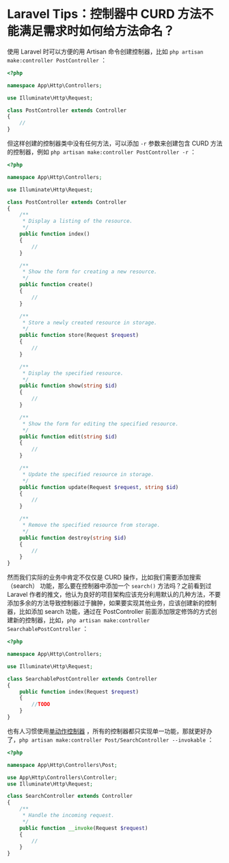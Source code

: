 # Laravel Tips：控制器中 CURD 方法不能满足需求时如何给方法命名？

使用 Laravel 时可以方便的用 Artisan 命令创建控制器，比如 `php artisan make:controller PostController` ：

```php
<?php

namespace App\Http\Controllers;

use Illuminate\Http\Request;

class PostController extends Controller
{
    //
}
```

但这样创建的控制器类中没有任何方法，可以添加 `-r` 参数来创建包含 CURD 方法的控制器，例如 `php artisan make:controller PostController -r`  ：

```php
<?php

namespace App\Http\Controllers;

use Illuminate\Http\Request;

class PostController extends Controller
{
    /**
     * Display a listing of the resource.
     */
    public function index()
    {
        //
    }

    /**
     * Show the form for creating a new resource.
     */
    public function create()
    {
        //
    }

    /**
     * Store a newly created resource in storage.
     */
    public function store(Request $request)
    {
        //
    }

    /**
     * Display the specified resource.
     */
    public function show(string $id)
    {
        //
    }

    /**
     * Show the form for editing the specified resource.
     */
    public function edit(string $id)
    {
        //
    }

    /**
     * Update the specified resource in storage.
     */
    public function update(Request $request, string $id)
    {
        //
    }

    /**
     * Remove the specified resource from storage.
     */
    public function destroy(string $id)
    {
        //
    }
}
```

然而我们实际的业务中肯定不仅仅是 CURD 操作，比如我们需要添加搜索（search） 功能，那么要在控制器中添加一个 `search()` 方法吗？之前看到过 Laravel 作者的推文，他认为良好的项目架构应该充分利用默认的几种方法，不要添加多余的方法导致控制器过于臃肿，如果要实现其他业务，应该创建新的控制器，比如添加 search 功能，通过在 PostController 前面添加限定修饰的方式创建新的控制器，比如，`php artisan make:controller SearchablePostController` ：

```php
<?php

namespace App\Http\Controllers;

use Illuminate\Http\Request;

class SearchablePostController extends Controller
{
    public function index(Request $request)
    {
        //TODO
    }
}
```

也有人习惯使用[单动作控制器](https://laravel.com/docs/10.x/controllers#single-action-controllers) ，所有的控制器都只实现单一功能，那就更好办了，`php artisan make:controller Post/SearchController --invokable` ：

```php
<?php

namespace App\Http\Controllers\Post;

use App\Http\Controllers\Controller;
use Illuminate\Http\Request;

class SearchController extends Controller
{
    /**
     * Handle the incoming request.
     */
    public function __invoke(Request $request)
    {
        //
    }
}
```